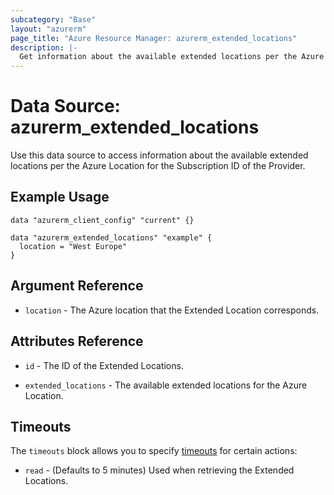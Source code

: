 ```yaml
---
subcategory: "Base"
layout: "azurerm"
page_title: "Azure Resource Manager: azurerm_extended_locations"
description: |-
  Get information about the available extended locations per the Azure location for the Subscription ID of the Provider.
---
```


# Data Source: azurerm_extended_locations

Use this data source to access information about the available extended locations per the Azure Location for the Subscription ID of the Provider.

## Example Usage

```hcl
data "azurerm_client_config" "current" {}

data "azurerm_extended_locations" "example" {
  location = "West Europe"
}
```

## Argument Reference

* `location` - The Azure location that the Extended Location corresponds.

## Attributes Reference

* `id` - The ID of the Extended Locations.

* `extended_locations` - The available extended locations for the Azure Location.

## Timeouts

The `timeouts` block allows you to specify [timeouts](https://www.terraform.io/docs/configuration/resources.html#timeouts) for certain actions:

* `read` - (Defaults to 5 minutes) Used when retrieving the Extended Locations.

